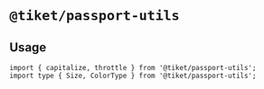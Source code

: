# `@tiket/passport-utils`

## Usage

```
import { capitalize, throttle } from '@tiket/passport-utils';
import type { Size, ColorType } from '@tiket/passport-utils';
```
